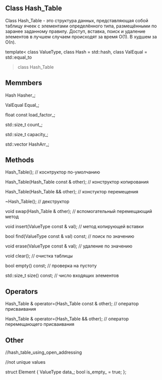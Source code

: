 ## Class Hash_Table

Class Hash_Table - это структура данных, представляющая собой таблицу ячеек с элементами определённого типа, размещёнными по заранее заданному правилу. Доступ, вставка, поиск и удаление элементов в лучшем случаем происходят за время О(1). В худшем за О(n).

template<
	class ValueType,
	class Hash = std::hash<ValueType>,
	class ValEqual = std::equal_to<ValueType>
> class Hash_Table

## Memmbers

Hash Hasher_;

ValEqual Equal_;

float const load_factor_;

std::size_t count_;

std::size_t capacity_;

std::vector<Element> HashArr_;

## Methods

Hash_Table(); // коснтруктор по-умолчанию

Hash_Table(Hash_Table const & other); // конструктор копирования

Hash_Table(Hash_Table && other); // констуктор перемещения

~Hash_Table(); // декструктор

void swap(Hash_Table & other); // вспомогательный перемещающий метод

void insert(ValueType const & val); // метод копирующей вставки

bool find(ValueType const & val) const; // поиск по значению

void erase(ValueType const & val); // удаление по значению

void clear(); // очистка таблицы

bool empty() const; // проверка на пустоту

std::size_t size() const; // число входящих элементов

## Operators

Hash_Table & operator=(Hash_Table const & other); // оператор присваивания

Hash_Table & operator=(Hash_Table && other); // оператор перемещающего присваивания

## Other

//hash_table_using_open_addressing

//not unique values

struct Element {
		ValueType data_;
		bool is_empty_ = true;
};

